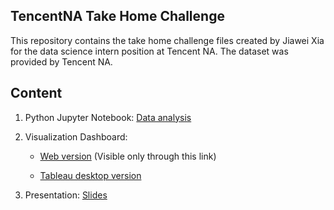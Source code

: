 ## TencentNA Take Home Challenge

This repository contains the take home challenge files created by Jiawei Xia for the data science intern position at Tencent NA. The dataset was provided by Tencent NA.

## Content

1. Python Jupyter Notebook: [Data analysis](KarvieX/..)

2. Visualization Dashboard: 

	* [Web version](https://public.tableau.com/profile/karvie.xia#!/vizhome/TencentGameNA/Overview) (Visible only through this link)

	* [Tableau desktop version](https://github.com/KarvieX/TencentNA/blob/master/Tencent%20Game%20NA.twbx)

3. Presentation: [Slides](...)
